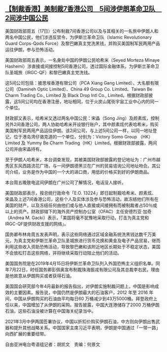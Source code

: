 <!--1631910405000-->
[【制裁香港】美制裁7香港公司　5间涉伊朗革命卫队　2间涉中国公民](https://www.rfa.org/mandarin/yataibaodao/gangtai/cantonese-09172021162131.html)
------

<p></p><div id="storytext"><p>美国财政部周五（17日）公布制裁7间香港公司以及与其相关的一名旅中伊朗人和两名中国公民，他们涉违反禁令，为伊斯兰革命卫队（Islamic Revolutionary Guard Corps-Qods Force）及黎巴嫩真主党洗黑钱，并购买美国制军民两用产品运往伊朗，参与恐怖活动。</p><p>美国财政部周五表示<a href="https://home.treasury.gov/news/press-releases/jy0362"></a>，一名身处中国的伊朗公民哈希米（Seyed Morteza Minaye Hashemi）涉直接或间接控制5间香港公司，透过国际金融体系，为伊斯兰革命卫队圣城旅（IRGC-QF）和黎巴嫩真主党洗钱。</p><p>这5间公司包括：披思埃香港有限公司（PCA Xiang Gang Limited）、大名额有限公司（Damineh Optic Limited）、China 49 Group Co. Limited、Taiwan Be Charm Trading Co., Limited 及 Black Drop Intl Co., Limited。根据财政部披露<a href="https://home.treasury.gov/policy-issues/financial-sanctions/recent-actions/20210917"></a>，这5间公司均在香港注册，地址相同，位于火炭山尾街宇宙工业中心内的同一个单位。</p><p>财政部又表示，哈希米又透过两名中国公民：宋晶（Song Jing）及颜素炫，控制另外2间香港公司，两人协助哈希米开设银行账户，其中颜素炫代表哈希米，购买美国制军民两用产品运往伊朗。该2间公司，与上述5间公司一样，以同一地址登记，位于港岛湾仔骆克道的一个单位，分别为：Victory Somo Group （HK） Limited 及 Yummy Be Charm Trading（HK）Limited。根据财政部披露，两间公司并由宋晶持有。</p><p>至于伊朗人哈希米，本台调查发现，其被美国财政部披露的登记地址为：广州市越秀区东风西路流花广场，与一间伊朗德黑兰在广州的贸易谘询公司地址吻合。其公司介绍，业务是作为中国的一个大的进口商，用低的价格买到好的伊朗商品。</p><p>本台周五晚致电这间伊朗在广州公司了解情况，电话没人接听。</p><p>美国财政部表示，按总统行政命令「E.O. 13224」即日起制裁哈希米、颜素炫、宋晶及上述7间香港公司，这些个人及实体涉及参与恐怖活动，故冻结他们所有在美国的财产，以及冻结任何由他们或与他人直接或间接拥有而被制裁者占50％或以上的资产。财政部辖下的海外资产控制办公室（OFAC）主任安德烈亚·加奇（Andrea M. Gacki）表示，「美国将毫不犹豫地采取行动，打击为真主党和IRGC-QF提供财政支援的网络」。</p><p>国务卿布林肯周五发表声明<a href="https://www.state.gov/the-united-states-imposes-sanctions-on-international-networks-supporting-terrorism/"></a>，表示这些网络通过区域金融系统洗黑钱达数千万美元，为真主党和伊斯兰革命卫队圣城旅进行货币兑换和黄金及电子产品贸易，继而利用这些收入资助恐怖活动，导致黎巴嫩和该附近地区长期处于不稳定状态，美国不会放松打击这些网络，并将继续采取行动阻止他们的活动。</p><p>美国国务院是在2019年4月15日将伊斯兰革命卫队列入外国恐怖主义组织名单。同年7月22日，时任国务卿彭佩奥宣布制裁珠海振戎有限公司及其总裁李右民，理由是他故意从伊朗购买或者获得石油。</p><p>美国国会研究部今年4月最新的报告指出，对伊朗实施制裁问题上，中国是影响成效的主要因素。报告说，中国仍然是伊朗最大的石油客户，2012 年至 2016 年间，中国从伊朗购买的石油由平均每日60 万桶减少到43万5000桶。拜登政府上任以来，中国增加了从伊朗的采购。报告披露，中国大连港储存了2000 万桶伊朗石油，这些石油没被计算在中国海关纪录当中。</p><p>2021年3月中伊两国签署协议，中国以折扣价购买伊朗石油，中方则向伊朗出售武器和提升其他战略关系。中国国家主席习近平表明，伊朗是中国通过「一带一路」向西扩展的重要纽带。</p><p>自由亚洲电台粤语组记者：胡凯文　责编：何景文</p></div>
